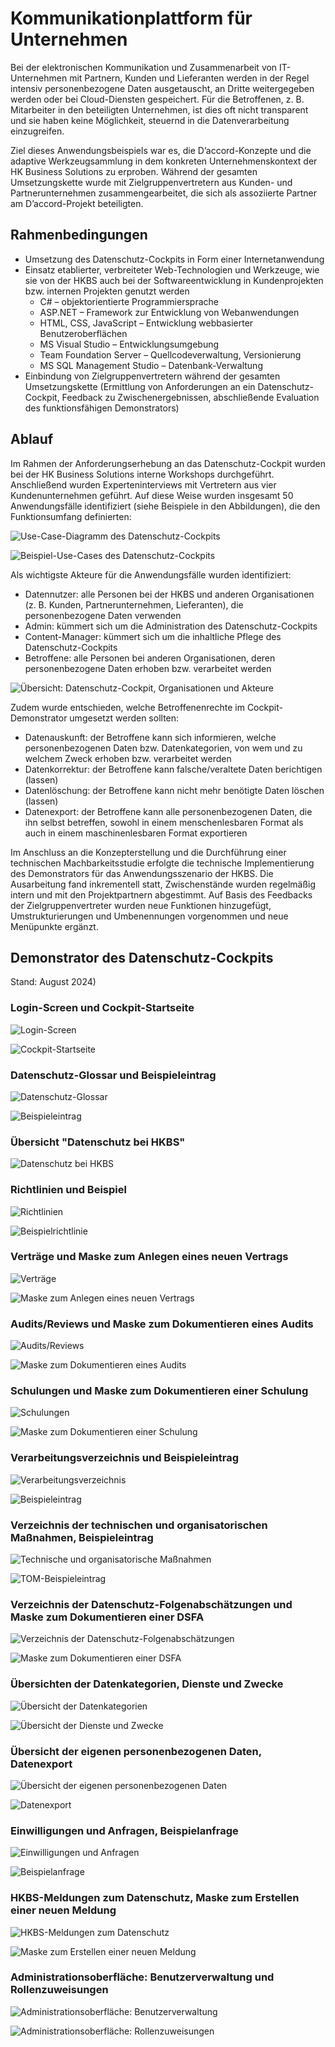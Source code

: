 # Kommunikationplattform für Unternehmen

Bei der elektronischen Kommunikation und Zusammenarbeit von IT-Unternehmen mit Partnern, Kunden und Lieferanten werden in der Regel intensiv personenbezogene Daten ausgetauscht, an Dritte weitergegeben werden oder bei Cloud-Diensten gespeichert. Für die Betroffenen, z. B. Mitarbeiter in den beteiligten Unternehmen, ist dies oft nicht transparent und sie haben keine Möglichkeit, steuernd in die Datenverarbeitung einzugreifen.

Ziel dieses Anwendungsbeispiels war es, die D’accord-Konzepte und die adaptive Werkzeugsammlung in dem konkreten Unternehmenskontext der HK Business Solutions zu erproben. Während der gesamten Umsetzungskette wurde mit Zielgruppenvertretern aus Kunden- und Partnerunternehmen zusammengearbeitet, die sich als assoziierte Partner am D’accord-Projekt beteiligten.

## Rahmenbedingungen

- Umsetzung des Datenschutz-Cockpits in Form einer Internetanwendung
- Einsatz etablierter, verbreiteter Web-Technologien und Werkzeuge, wie sie von der HKBS auch bei der Softwareentwicklung in Kundenprojekten bzw. internen Projekten genutzt werden
  - C# – objektorientierte Programmiersprache
  - ASP.NET – Framework zur Entwicklung von Webanwendungen
  - HTML, CSS, JavaScript – Entwicklung webbasierter Benutzeroberflächen
  - MS Visual Studio – Entwicklungsumgebung
  - Team Foundation Server – Quellcodeverwaltung, Versionierung
  - MS SQL Management Studio – Datenbank-Verwaltung
- Einbindung von Zielgruppenvertretern während der gesamten Umsetzungskette (Ermittlung von Anforderungen an ein Datenschutz-Cockpit, Feedback zu Zwischenergebnissen, abschließende Evaluation des funktionsfähigen Demonstrators)

## Ablauf

Im Rahmen der Anforderungserhebung an das Datenschutz-Cockpit wurden bei der HK Business Solutions interne Workshops durchgeführt. Anschließend wurden Experteninterviews mit Vertretern aus vier Kundenunternehmen geführt. Auf diese Weise wurden insgesamt 50 Anwendungsfälle identifiziert (siehe Beispiele in den Abbildungen), die den Funktionsumfang definierten:

![Use-Case-Diagramm des Datenschutz-Cockpits](<HKBS-I-02.png>)

![Beispiel-Use-Cases des Datenschutz-Cockpits](<HKBS-I-03.png>)

Als wichtigste Akteure für die Anwendungsfälle wurden identifiziert:

- Datennutzer: alle Personen bei der HKBS und anderen Organisationen (z. B. Kunden, Partnerunternehmen, Lieferanten), die personenbezogene Daten verwenden
- Admin: kümmert sich um die Administration des Datenschutz-Cockpits
- Content-Manager: kümmert sich um die inhaltliche Pflege des Datenschutz-Cockpits
- Betroffene: alle Personen bei anderen Organisationen, deren personenbezogene Daten erhoben bzw. verarbeitet werden

![Übersicht: Datenschutz-Cockpit, Organisationen und Akteure](<HKBS-I-01.png>)

Zudem wurde entschieden, welche Betroffenenrechte im Cockpit-Demonstrator umgesetzt werden sollten:

- Datenauskunft: der Betroffene kann sich informieren, welche personenbezogenen Daten bzw. Datenkategorien, von wem und zu welchem Zweck erhoben bzw. verarbeitet werden
- Datenkorrektur: der Betroffene kann falsche/veraltete Daten berichtigen (lassen)
- Datenlöschung: der Betroffene kann nicht mehr benötigte Daten löschen (lassen)
- Datenexport: der Betroffene kann alle personenbezogenen Daten, die ihn selbst betreffen, sowohl in einem menschenlesbaren Format als auch in einem maschinenlesbaren Format exportieren

Im Anschluss an die Konzepterstellung und die Durchführung einer technischen Machbarkeitsstudie erfolgte die technische Implementierung des Demonstrators für das Anwendungsszenario der HKBS. Die Ausarbeitung fand inkrementell statt, Zwischenstände wurden regelmäßig intern und mit den Projektpartnern abgestimmt. Auf Basis des Feedbacks der Zielgruppenvertreter wurden neue Funktionen hinzugefügt, Umstrukturierungen und Umbenennungen vorgenommen und neue Menüpunkte ergänzt.

## Demonstrator des Datenschutz-Cockpits

Stand: August 2024)

### Login-Screen und Cockpit-Startseite

![Login-Screen](<HKBS_01_login.JPG>)

![Cockpit-Startseite](<HKBS_02_startseite.JPG>)

### Datenschutz-Glossar und Beispieleintrag

![Datenschutz-Glossar](<HKBS_03_glossar.JPG>)

![Beispieleintrag](<HKBS_04_glossareintrag.JPG>)

### Übersicht "Datenschutz bei HKBS"

![Datenschutz bei HKBS](<HKBS_05_ds-bei-hkbs.JPG>)

### Richtlinien und Beispiel

![Richtlinien](<HKBS_06_richtlinien.JPG>)

![Beispielrichtlinie](<HKBS_07_richtlinien-beispiel.JPG>)

### Verträge und Maske zum Anlegen eines neuen Vertrags

![Verträge](<HKBS_08_vertraege.JPG>)

![Maske zum Anlegen eines neuen Vertrags](<HKBS_09_neuer-vertrag.JPG>)

### Audits/Reviews und Maske zum Dokumentieren eines Audits

![Audits/Reviews](<HKBS_10_audits.JPG>)

![Maske zum Dokumentieren eines Audits](<HKBS_11_neues-audit.JPG>)

### Schulungen und Maske zum Dokumentieren einer Schulung

![Schulungen](<HKBS_12_schulungen.JPG>)

![Maske zum Dokumentieren einer Schulung](<HKBS_13_neue-schulung.JPG>)

### Verarbeitungsverzeichnis und Beispieleintrag

![Verarbeitungsverzeichnis](<HKBS_14_verarbeitungsverzeichnis.JPG>)

![Beispieleintrag](<HKBS_15_verarbeitungsverzeichnis-beispiel.JPG>)

### Verzeichnis der technischen und organisatorischen Maßnahmen, Beispieleintrag

![Technische und organisatorische Maßnahmen](<HKBS_16_tom.JPG>)

![TOM-Beispieleintrag](<HKBS_17_tom-beispiel.JPG>)

### Verzeichnis der Datenschutz-Folgenabschätzungen und Maske zum Dokumentieren einer DSFA

![Verzeichnis der Datenschutz-Folgenabschätzungen](<HKBS_18_dsfa.JPG>)

![Maske zum Dokumentieren einer DSFA](<HKBS_19_neue-dsfa.JPG>)

### Übersichten der Datenkategorien, Dienste und Zwecke

![Übersicht der Datenkategorien](<HKBS_20_datenkategorien.JPG>)

![Übersicht der Dienste und Zwecke](<HKBS_21_dienste-zwecke.JPG>)

### Übersicht der eigenen personenbezogenen Daten, Datenexport

![Übersicht der eigenen personenbezogenen Daten](<HKBS_22_eigene-daten-aendern.JPG>)

![Datenexport](<HKBS_23_eigene-daten-exportieren.JPG>)

### Einwilligungen und Anfragen, Beispielanfrage

![Einwilligungen und Anfragen](<HKBS_24_einwilligungen-anfragen.JPG>)

![Beispielanfrage](<HKBS_25_anfrage-beispiel.JPG>)

### HKBS-Meldungen zum Datenschutz, Maske zum Erstellen einer neuen Meldung

![HKBS-Meldungen zum Datenschutz](<HKBS_26_meldungen.JPG>)

![Maske zum Erstellen einer neuen Meldung](<HKBS_27_neue_meldung.JPG>)

### Administrationsoberfläche: Benutzerverwaltung und Rollenzuweisungen

![Administrationsoberfläche: Benutzerverwaltung](<HKBS_28_benutzerverwaltung.JPG>)

![Administrationsoberfläche: Rollenzuweisungen](<HKBS_29_rolle-aendern.JPG>)
